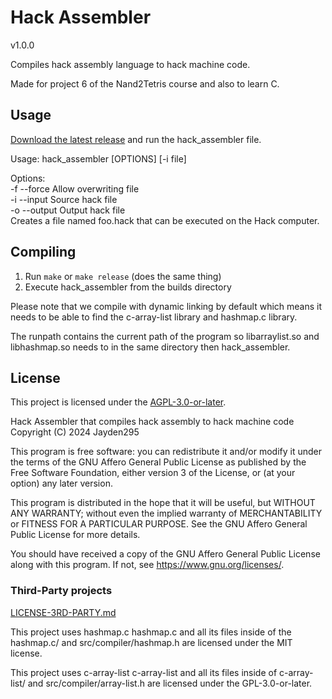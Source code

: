 # Hack Assembler

v1.0.0

Compiles hack assembly language to hack machine code.

Made for project 6 of the Nand2Tetris course and also to learn C.

## Usage

[Download the latest release](https://codeberg.org/Jayden295/Hack_Assembler/releases)
and run the hack_assembler file.

Usage: hack_assembler [OPTIONS] [-i file]

Options:\
-f --force Allow overwriting file\
-i --input Source hack file\
-o --output Output hack file\
Creates a file named foo.hack that can be executed on the Hack computer.

## Compiling

1. Run `make` or `make release` (does the same thing)
2. Execute hack_assembler from the builds directory

Please note that we compile with dynamic linking by
default which means it needs to be able to find the c-array-list library
and hashmap.c library.

The runpath contains the current path of the program so libarraylist.so and libhashmap.so
needs to in the same directory then hack_assembler.

## License

This project is licensed under the [AGPL-3.0-or-later](LICENSE.md).

Hack Assembler that compiles hack assembly to hack machine code
Copyright (C) 2024 Jayden295

This program is free software: you can redistribute it and/or modify
it under the terms of the GNU Affero General Public License as
published by the Free Software Foundation, either version 3 of the
License, or (at your option) any later version.

This program is distributed in the hope that it will be useful,
but WITHOUT ANY WARRANTY; without even the implied warranty of
MERCHANTABILITY or FITNESS FOR A PARTICULAR PURPOSE. See the
GNU Affero General Public License for more details.

You should have received a copy of the GNU Affero General Public License
along with this program. If not, see <https://www.gnu.org/licenses/>.

### Third-Party projects

[LICENSE-3RD-PARTY.md](LICENSE-3RD-PARTY.md)

This project uses hashmap.c
hashmap.c and all its files inside of the hashmap.c/ and src/compiler/hashmap.h
are licensed under the MIT license.

This project uses c-array-list
c-array-list and all its files inside of c-array-list/ and src/compiler/array-list.h
are licensed under the GPL-3.0-or-later.
